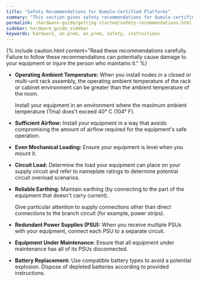 ```yaml
---
title: "Safety Recommendations for Qumulo-Certified Platforms"
summary: "This section gives safety recommendations for Qumulo-certified hardware platforms."
permalink: /hardware-guide/getting-started/safety-recommendations.html
sidebar: hardware_guide_sidebar
keywords: hardware, on-prem, on_prem, safety, instructions
---
```


{% include caution.html content="Read these recommendations carefully. Failure to follow these recommendations can potentially cause damage to your equipment or injure the person who maintains it." %}

* **Operating Ambient Temperature:** When you install nodes in a closed or multi-unit rack assembly, the operating ambient temperature of the rack or cabinet environment can be greater than the ambient temperature of the room.

  Install your equipment in an environment where the maximum ambient temperature (Tma) does't exceed 40&deg; C (104&deg; F).

* **Sufficient Airflow:** Install your equipment in a way that avoids compromising the amount of airflow required for the equipment's safe operation.

* **Even Mechanical Loading:** Ensure your equipment is level when you mount it.

* **Circuit Load:** Determine the load your equipment can place on your supply circuit and refer to nameplate ratings to determine potential circuit overload scenarios.

* **Reliable Earthing:** Maintain earthing (by connecting to the part of the equipment that doesn't carry current).

  Give particular attention to supply connections other than direct connections to the branch circuit (for example, power strips).

* **Redundant Power Supplies (PSU):** When you receive multiple PSUs with your equipment, connect each PSU to a separate circuit.

* **Equipment Under Maintenance:** Ensure that all equipment under maintenance has all of its PSUs disconnected.

* **Battery Replacement:** Use compatible battery types to avoid a potential explosion. Dispose of depleted batteries according to provided instructions.
